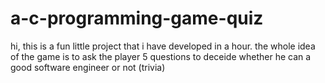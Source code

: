 # a-c-programming-game-quiz
hi, this is a fun little project that i have developed in a hour. the whole idea of the game is to ask the player 5 questions to deceide whether he can a good software engineer or not (trivia)
